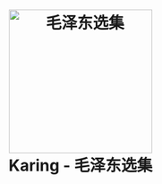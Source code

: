 <h1 align="center">
  <img src="./assets/img/mascot.jpg" alt="毛泽东选集" width="256" />
  <br>
  Karing - 毛泽东选集
  <br>
</h1>
